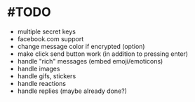 #TODO
====

- multiple secret keys
- facebook.com support
- change message color if encrypted (option)
- make click send button work (in addition to pressing enter)
- handle "rich" messages (embed emoji/emoticons)
- handle images
- handle gifs, stickers
- handle reactions
- handle replies (maybe already done?)